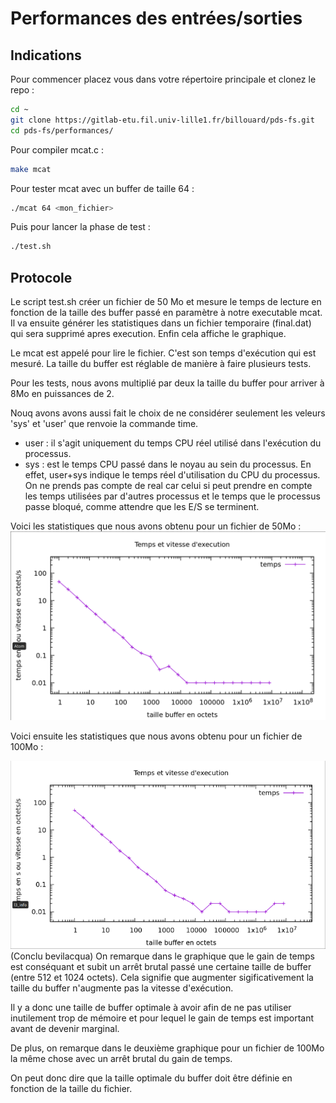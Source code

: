 #   Performances des entrées/sorties

## Indications 

Pour commencer placez vous dans votre répertoire principale et clonez le repo : 
```bash
cd ~
git clone https://gitlab-etu.fil.univ-lille1.fr/billouard/pds-fs.git
cd pds-fs/performances/
```

Pour compiler mcat.c : 
```bash
make mcat
```
Pour tester mcat avec un buffer de taille 64 : 
```bash
./mcat 64 <mon_fichier>
```
Puis pour lancer la phase de test : 
```bash
./test.sh
```

## Protocole
Le script test.sh créer un fichier de 50 Mo et mesure le temps de lecture en fonction de la taille des buffer passé en paramètre à notre executable mcat. Il va ensuite générer les statistiques dans un fichier temporaire (final.dat) qui sera supprimé apres execution. Enfin cela affiche le graphique.

Le mcat est appelé pour lire le fichier. C'est son temps d'exécution qui est mesuré. La taille du buffer est réglable de manière à faire plusieurs tests.

Pour les tests, nous avons multiplié par deux la taille du buffer pour arriver à 8Mo en puissances de 2. 

Nouq avons avons aussi fait le choix de ne considérer seulement les veleurs 'sys' et 'user' que renvoie la commande time. 
-  user : il s'agit uniquement du temps CPU réel utilisé dans l'exécution du processus.
-  sys : est le temps CPU passé dans le noyau au sein du processus.
En effet, user+sys indique le temps réel d'utilisation du CPU du processus.  
On ne prends pas compte de real car celui si peut prendre en compte les temps utilisées par d'autres processus et le temps que le processus passe bloqué, comme attendre que les E/S se terminent.

Voici les statistiques que nous avons obtenu pour un fichier de 50Mo :  
![fichier de 50Mo](50Mo.png)


Voici ensuite les statistiques que nous avons obtenu pour un fichier de 100Mo : 

![fichier de 100Mo](100Mo.png)
(Conclu bevilacqua)
On remarque dans le graphique que le gain de temps est conséquant et subit un arrêt brutal passé une certaine taille de buffer (entre 512 et 1024 octets). Cela signifie que augmenter sigificativement la taille du buffer n'augmente pas la vitesse d'exécution.

Il y a donc une taille de buffer optimale à avoir afin de ne pas utiliser inutilement trop de mémoire et pour lequel le gain de temps est important avant de devenir marginal.

De plus, on remarque dans le deuxième graphique pour un fichier de 100Mo la même chose avec un arrêt brutal du gain de temps. 

On peut donc dire que la taille optimale du buffer doit être définie en fonction de la taille du fichier.
